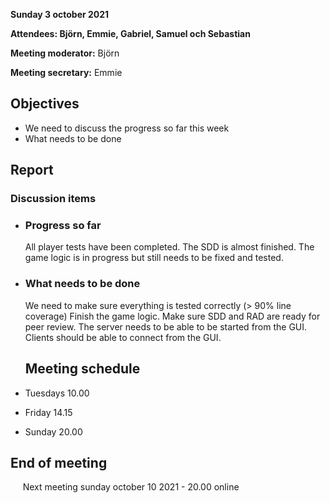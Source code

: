 **Sunday 3 october 2021**

**Attendees: Björn, Emmie, Gabriel, Samuel och Sebastian**

**Meeting moderator:** Björn

**Meeting secretary:** Emmie

## Objectives
* We need to discuss the progress so far this week
* What needs to be done

## Report

### Discussion items
* ### **Progress so far**
  All player tests have been completed.
  The SDD is almost finished.
  The game logic is in progress but still needs to be fixed and tested.

* ### **What needs to be done**
  We need to make sure everything is tested correctly (> 90% line coverage)
  Finish the game logic. 
  Make sure SDD and RAD are ready for peer review. 
  The server needs to be able to be started from the GUI.
  Clients should be able to connect from the GUI.

  ## Meeting schedule
* Tuesdays 10.00
* Friday 14.15
* Sunday 20.00

## End of meeting
&nbsp; &nbsp; &nbsp;Next meeting sunday october 10 2021 - 20.00 online


